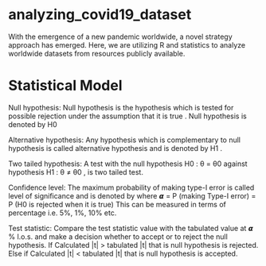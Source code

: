 # analyzing_covid19_dataset

With the emergence of a new pandemic worldwide, a novel strategy approach has emerged. 
Here, we are utilizing R and statistics to analyze worldwide datasets from resources publicly available. 

# Statistical Model

Null hypothesis:  Null hypothesis is the hypothesis which is tested for possible rejection under the assumption that it is true . Null hypothesis is denoted by H0

Alternative hypothesis:  Any hypothesis which is complementary to null hypothesis is called alternative hypothesis and is denoted by H1 .

Two tailed hypothesis:  A test with the null hypothesis H0 : θ = θ0 against hypothesis H1 : θ ≠ θ0 , is two tailed test.

Confidence level:   The maximum probability of making type-I error is called level of significance and is denoted by
where 𝞪 = P (making Type-I error)
              = P (H0 is rejected when it is true)
This can be measured in terms of percentage i.e. 5%, 1%, 10% etc.

Test statistic:   Compare the test statistic value with the tabulated value at 𝞪 % l.o.s. and make a decision whether to accept or to reject the null hypothesis.
If Calculated |t| > tabulated |t| that is null hypothesis is rejected.
Else if Calculated |t| < tabulated |t| that is null hypothesis is accepted.

